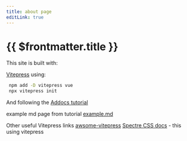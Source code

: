 ```yaml
---
title: about page
editLink: true
---
```

# {{ $frontmatter.title }}

This site is built with:

[Vitepress](https://vitejs.dev/) using:

```bash
 npm add -D vitepress vue
 npx vitepress init
 ```

 And following the [Addocs tutorial](https://www.freecodecamp.org/news/how-to-build-a-modern-documentation-site-with-vitepress/)

 example md page from tutorial [example.md](./example.md)


Other useful Vitepress links
[awsome-vitepress](https://github.com/logicspark/awesome-vitepress-v1)
[Spectre CSS docs](https://picturepan2.github.io/spectre/getting-started.html) - this using vitepress



